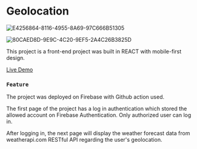 # Geolocation

![E4256864-8116-4955-8A69-97C666B51305](https://github.com/pilahr/react-geolocation/assets/125895065/fa182453-e0fd-4fc4-80cc-9a6ad2f5a2b4)

![80CAED8D-9E9C-4C20-9EF5-2A4C26B3825D](https://github.com/pilahr/react-geolocation/assets/125895065/867216fc-2f28-4606-8474-5e56a03e820c)


This project is a front-end project was built in REACT with mobile-first design.

[Live Demo](https://react-geolocation-project-01.web.app/)

### `Feature`

The project was deployed on Firebase with Github action used.

The first page of the project has a log in authentication which stored the allowed account on Firebase Authentication. Only authorized user can log in.

After logging in, the next page will display the weather forecast data from weatherapi.com RESTful API regarding the user's geolocation.
